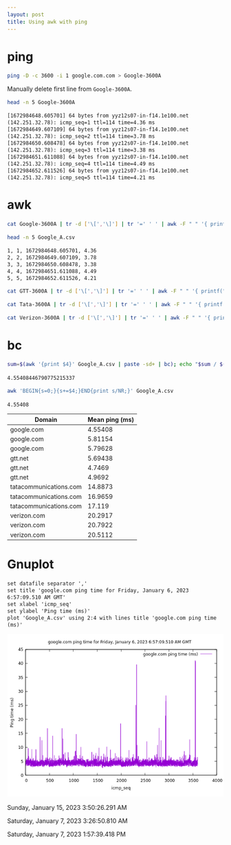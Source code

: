 ```yaml
---
layout: post
title: Using awk with ping
---
```


# ping

```bash
ping -D -c 3600 -i 1 google.com.com > Google-3600A
```

Manually delete first line from `Google-3600A`.

```bash
head -n 5 Google-3600A
```

```
[1672984648.605701] 64 bytes from yyz12s07-in-f14.1e100.net (142.251.32.78): icmp_seq=1 ttl=114 time=4.36 ms
[1672984649.607109] 64 bytes from yyz12s07-in-f14.1e100.net (142.251.32.78): icmp_seq=2 ttl=114 time=3.78 ms
[1672984650.608478] 64 bytes from yyz12s07-in-f14.1e100.net (142.251.32.78): icmp_seq=3 ttl=114 time=3.38 ms
[1672984651.611088] 64 bytes from yyz12s07-in-f14.1e100.net (142.251.32.78): icmp_seq=4 ttl=114 time=4.49 ms
[1672984652.611526] 64 bytes from yyz12s07-in-f14.1e100.net (142.251.32.78): icmp_seq=5 ttl=114 time=4.21 ms
```

# awk

```bash
cat Google-3600A | tr -d ['\[','\]'] | tr '=' ' ' | awk -F " " '{ printf("%d, %d, %s, %.2f\n", NR, $8, $1, $12) }' > Google_A.csv
```

```bash
head -n 5 Google_A.csv
```

```
1, 1, 1672984648.605701, 4.36
2, 2, 1672984649.607109, 3.78
3, 3, 1672984650.608478, 3.38
4, 4, 1672984651.611088, 4.49
5, 5, 1672984652.611526, 4.21
```

```bash
cat GTT-3600A | tr -d ['\[','\]'] | tr '=' ' ' | awk -F " " '{ printf("%d, %d, %s, %.2f\n", NR, $8, $1, $12) }' > GTT_A.csv
```

```bash
cat Tata-3600A | tr -d ['\[','\]'] | tr '=' ' ' | awk -F " " '{ printf("%d, %d, %s, %.2f\n", NR, $8, $1, $12) }' > Tata_A.csv
```

```bash
cat Verizon-3600A | tr -d ['\[','\]'] | tr '=' ' ' | awk -F " " '{ printf("%d, %d, %s, %.2f\n", NR, $8, $1, $12) }' > Verizon_A.csv
```

# bc

```bash
sum=$(awk '{print $4}' Google_A.csv | paste -sd+ | bc); echo "$sum / $(cat Google_A.csv | wc -l)" | bc -l
```

`4.55408446790775215337`

```bash
awk 'BEGIN{s=0;}{s+=$4;}END{print s/NR;}' Google_A.csv
```

`4.55408`

<table>
<thead>
  <tr>
    <th>Domain</th>
    <th>Mean ping (ms)</th>
  </tr>
</thead>
<tbody>
  <tr>
    <td>google.com</td>
    <td>4.55408</td>
  </tr>
  <tr>
    <td>google.com</td>
    <td>5.81154</td>
  </tr>
  <tr>
    <td>google.com</td>
    <td>5.79628</td>
  </tr>
  <tr>
    <td>gtt.net</td>
    <td>5.69438</td>
  </tr>
  <tr>
    <td>gtt.net</td>
    <td>4.7469</td>
  </tr>
  <tr>
    <td>gtt.net</td>
    <td>4.9692</td>
  </tr>
  <tr>
    <td>tatacommunications.com</td>
    <td>14.8873</td>
  </tr>
  <tr>
    <td>tatacommunications.com</td>
    <td>16.9659</td>
  </tr>
  <tr>
    <td>tatacommunications.com</td>
    <td>17.119</td>
  </tr>
  <tr>
    <td>verizon.com</td>
    <td>20.2917</td>
  </tr>
  <tr>
    <td>verizon.com</td>
    <td>20.7922</td>
  </tr>
  <tr>
    <td>verizon.com</td>
    <td>20.5112</td>
  </tr>
</tbody>
</table>

# Gnuplot

```
set datafile separator ','
set title 'google.com ping time for Friday, January 6, 2023 6:57:09.510 AM GMT'
set xlabel 'icmp_seq'
set ylabel 'Ping time (ms)'
plot 'Google_A.csv' using 2:4 with lines title 'google.com ping time (ms)'
```

![google.com ping time for Friday, January 6, 2023 6:57:09.510 AM GMT](/images/ping/google_A.png)

Sunday, January 15, 2023 3:50:26.291 AM

Saturday, January 7, 2023 3:26:50.810 AM

Saturday, January 7, 2023 1:57:39.418 PM
